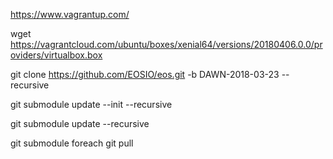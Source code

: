 https://www.vagrantup.com/

wget https://vagrantcloud.com/ubuntu/boxes/xenial64/versions/20180406.0.0/providers/virtualbox.box

git clone https://github.com/EOSIO/eos.git -b DAWN-2018-03-23 --recursive

git submodule update --init --recursive

git submodule update --recursive

git submodule foreach git pull
